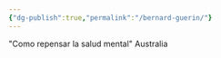 ```yaml
---
{"dg-publish":true,"permalink":"/bernard-guerin/"}
---
```


"Como repensar la salud mental"
Australia